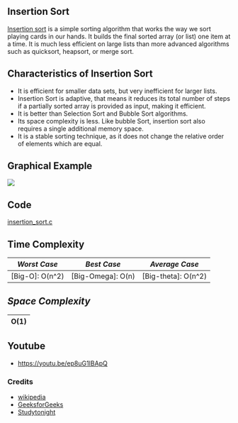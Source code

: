 ## Insertion Sort
[Insertion sort](https://github.com/HembramBeta777/Sorting-Algorithm/blob/master/InsertionSort/insertion_sort.c) is a simple sorting algorithm that works the way we sort playing cards in our hands.
It builds the final sorted array (or list) one item at a time. 
It is much less efficient on large lists than more advanced algorithms such as quicksort, heapsort, or merge sort.

## Characteristics of Insertion Sort
- It is efficient for smaller data sets, but very inefficient for larger lists.
- Insertion Sort is adaptive, that means it reduces its total number of steps if a partially sorted array is provided as input, making it efficient.
- It is better than Selection Sort and Bubble Sort algorithms.
- Its space complexity is less. Like bubble Sort, insertion sort also requires a single additional memory space.
- It is a stable sorting technique, as it does not change the relative order of elements which are equal.

## Graphical Example
![](https://upload.wikimedia.org/wikipedia/commons/0/0f/Insertion-sort-example-300px.gif)

## Code
[insertion_sort.c](https://github.com/HembramBeta777/Sorting-Algorithm/blob/master/InsertionSort/insertion_sort.c)

## Time Complexity

  | _Worst Case_ | _Best Case_ | _Average Case_ 
  ---------------| ------------| --------------
  |[Big-O]: O(n^2)| [Big-Omega]: O(n)| [Big-theta]: O(n^2)
 
 ## _Space Complexity_

 |O(1)
 |-----

  

## Youtube
+ https://youtu.be/ep8uG1IBApQ

### Credits
+ [wikipedia](https://en.wikipedia.org/wiki/Insertion_sort)
+ [GeeksforGeeks](https://www.geeksforgeeks.org/insertion-sort/)
+ [Studytonight](https://www.studytonight.com/data-structures/insertion-sorting)
